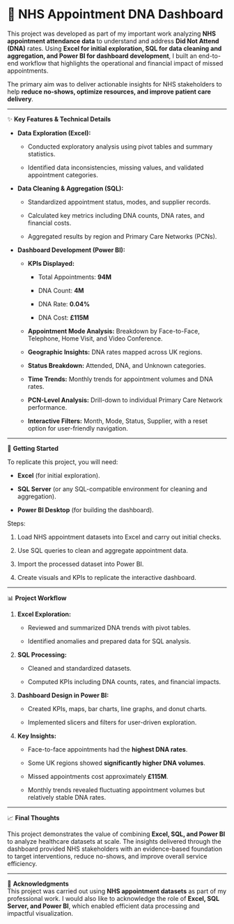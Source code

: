 🌟 NHS Appointment DNA Dashboard
================================

This project was developed as part of my important work analyzing **NHS appointment attendance data** to understand and address **Did Not Attend (DNA)** rates. Using **Excel for initial exploration, SQL for data cleaning and aggregation, and Power BI for dashboard development**, I built an end-to-end workflow that highlights the operational and financial impact of missed appointments.

The primary aim was to deliver actionable insights for NHS stakeholders to help **reduce no-shows, optimize resources, and improve patient care delivery**.

* * * * *

✨ **Key Features & Technical Details**

-   **Data Exploration (Excel):**

    -   Conducted exploratory analysis using pivot tables and summary statistics.

    -   Identified data inconsistencies, missing values, and validated appointment categories.

-   **Data Cleaning & Aggregation (SQL):**

    -   Standardized appointment status, modes, and supplier records.

    -   Calculated key metrics including DNA counts, DNA rates, and financial costs.

    -   Aggregated results by region and Primary Care Networks (PCNs).

-   **Dashboard Development (Power BI):**

    -   **KPIs Displayed:**

        -   Total Appointments: **94M**

        -   DNA Count: **4M**

        -   DNA Rate: **0.04%**

        -   DNA Cost: **£115M**

    -   **Appointment Mode Analysis:** Breakdown by Face-to-Face, Telephone, Home Visit, and Video Conference.

    -   **Geographic Insights:** DNA rates mapped across UK regions.

    -   **Status Breakdown:** Attended, DNA, and Unknown categories.

    -   **Time Trends:** Monthly trends for appointment volumes and DNA rates.

    -   **PCN-Level Analysis:** Drill-down to individual Primary Care Network performance.

    -   **Interactive Filters:** Month, Mode, Status, Supplier, with a reset option for user-friendly navigation.

* * * * *

🚀 **Getting Started**

To replicate this project, you will need:

-   **Excel** (for initial exploration).

-   **SQL Server** (or any SQL-compatible environment for cleaning and aggregation).

-   **Power BI Desktop** (for building the dashboard).

Steps:

1.  Load NHS appointment datasets into Excel and carry out initial checks.

2.  Use SQL queries to clean and aggregate appointment data.

3.  Import the processed dataset into Power BI.

4.  Create visuals and KPIs to replicate the interactive dashboard.

* * * * *

📊 **Project Workflow**

1.  **Excel Exploration:**

    -   Reviewed and summarized DNA trends with pivot tables.

    -   Identified anomalies and prepared data for SQL analysis.

2.  **SQL Processing:**

    -   Cleaned and standardized datasets.

    -   Computed KPIs including DNA counts, rates, and financial impacts.

3.  **Dashboard Design in Power BI:**

    -   Created KPIs, maps, bar charts, line graphs, and donut charts.

    -   Implemented slicers and filters for user-driven exploration.

4.  **Key Insights:**

    -   Face-to-face appointments had the **highest DNA rates**.

    -   Some UK regions showed **significantly higher DNA volumes**.

    -   Missed appointments cost approximately **£115M**.

    -   Monthly trends revealed fluctuating appointment volumes but relatively stable DNA rates.

* * * * *

📈 **Final Thoughts**

This project demonstrates the value of combining **Excel, SQL, and Power BI** to analyze healthcare datasets at scale. The insights delivered through the dashboard provided NHS stakeholders with an evidence-based foundation to target interventions, reduce no-shows, and improve overall service efficiency.

* * * * *

🙏 **Acknowledgments**\
This project was carried out using **NHS appointment datasets** as part of my professional work. I would also like to acknowledge the role of **Excel, SQL Server, and Power BI**, which enabled efficient data processing and impactful visualization.
